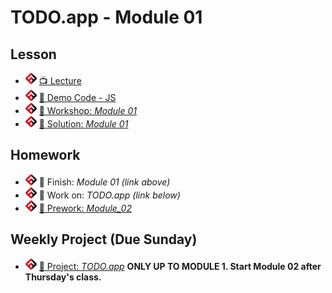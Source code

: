 # TODO.app - Module 01

## Lesson
- ![FSA](/logo.png) [📺 Lecture](https://www.youtube.com/watch?v=OvMthYIngf4&list=PL9NTD5QQdssXTarkBujHENSDgUVBIoFX8&index=18&t=0s)
- ![FSA](/logo.png) [👾 Demo Code - JS](app.js)
- ![FSA](/logo.png) [🔬 Workshop: *Module 01*](https://learn.fullstackacademy.com/workshop/5e56db46f2dcba00048f0c6c/landing)
- ![FSA](/logo.png) [👾 Solution: *Module 01*](https://learn.fullstackacademy.com/workshop/5e56db46f2dcba00048f0c6c/content/5e56db46f2dcba00048f0c79/text)

## Homework
- ![FSA](/logo.png) 🔬 Finish: *Module 01 (link above)*
- ![FSA](/logo.png) 🔬 Work on: *TODO.app (link below)*
- ![FSA](/logo.png) [📖 Prework: *Module_02*](https://learn.fullstackacademy.com/workshop/5e56dbbaf2dcba00048f0c9a/content/5e56dbbaf2dcba00048f0c9f/text)

## Weekly Project (Due Sunday)
- ![FSA](/logo.png) [🔬 Project: *TODO.app*](https://learn.fullstackacademy.com/workshop/5e56d920f2dcba00048f0c06/content/5e56d920f2dcba00048f0c1a/text) __ONLY UP TO MODULE 1. Start Module 02 after Thursday's class.__
